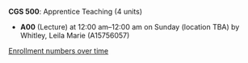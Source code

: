 **CGS 500**: Apprentice Teaching (4 units)

- **A00** (Lecture) at 12:00 am–12:00 am on Sunday (location TBA) by Whitley, Leila Marie (A15756057)

[Enrollment numbers over time](./CGS500.tsv)
